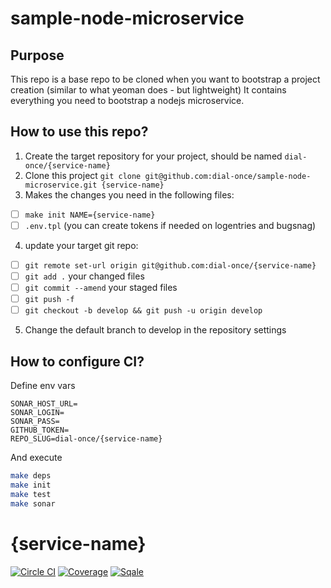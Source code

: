# sample-node-microservice

## Purpose
This repo is a base repo to be cloned when you want to bootstrap a project creation (similar to what yeoman does - but lightweight)
It contains everything you need to bootstrap a nodejs microservice.

## How to use this repo?

1. Create the target repository for your project, should be named `dial-once/{service-name}`
2. Clone this project `git clone git@github.com:dial-once/sample-node-microservice.git {service-name}`
3. Makes the changes you need in the following files:
  - [ ] `make init NAME={service-name}`
  - [ ] `.env.tpl` (you can create tokens if needed on logentries and bugsnag)
4. update your target git repo:
  - [ ] `git remote set-url origin git@github.com:dial-once/{service-name}`
  - [ ] `git add .` your changed files
  - [ ] `git commit --amend` your staged files
  - [ ] `git push -f`
  - [ ] `git checkout -b develop && git push -u origin develop`
5. Change the default branch to develop in the repository settings

## How to configure CI?

Define env vars
```env
SONAR_HOST_URL=
SONAR_LOGIN=
SONAR_PASS=
GITHUB_TOKEN=
REPO_SLUG=dial-once/{service-name}
```

And execute
```sh
make deps
make init
make test
make sonar
```

# {service-name}

[![Circle CI](https://circleci.com/gh/dial-once/{service-name}/tree/develop.svg?style=shield)](https://circleci.com/gh/dial-once/{service-name})
[![Coverage](http://badges.dialonce.io/?resource={service-name}&metrics=coverage)](http://sonar.dialonce.io/overview/coverage?id={service-name})
[![Sqale](http://badges.dialonce.io/?resource={service-name}&metrics=sqale_rating)](http://sonar.dialonce.io/overview/debt?id={service-name})
